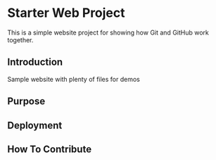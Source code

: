 # Starter Web Project

This is a simple website project for showing how Git and GitHub work together.

## Introduction

Sample website with plenty of files for demos

## Purpose

## Deployment

## How To Contribute